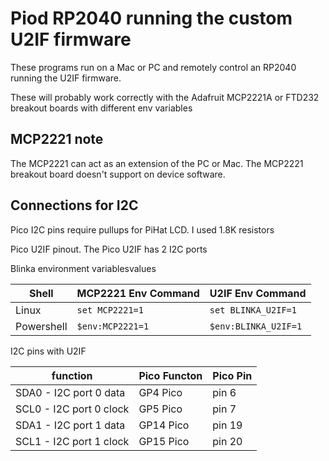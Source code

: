# Piod RP2040 running the custom U2IF firmware

These programs run on a Mac or PC and remotely control an RP2040 running the U2IF firmware.

These will probably work correctly with the Adafruit MCP2221A or FTD232 breakout boards with different env variables

## MCP2221 note

The MCP2221 can act as an extension of the PC or Mac.  The MCP2221 breakout board doesn't support on device software.

## Connections for I2C

Pico I2C pins require pullups for PiHat LCD.  I used 1.8K resistors

Pico U2IF pinout. The Pico U2IF has 2 I2C ports

Blinka environment variablesvalues

| Shell      | MCP2221 Env Command | U2IF Env Command     |
| ---------- | ------------------- | -------------------- |
| Linux      | `set MCP2221=1`     | `set BLINKA_U2IF=1`  |
| Powershell | `$env:MCP2221=1`    | `$env:BLINKA_U2IF=1` |

I2C pins with U2IF

| function                | Pico Functon | Pico Pin |
| ----------------------- | ------------ | -------- |
| SDA0 - I2C port 0 data  | GP4 Pico     | pin 6    |
| SCL0 - I2C port 0 clock | GP5 Pico     | pin 7    |
| SDA1 - I2C port 1 data  | GP14 Pico    | pin 19   |
| SCL1 - I2C port 1 clock | GP15 Pico    | pin 20   |
